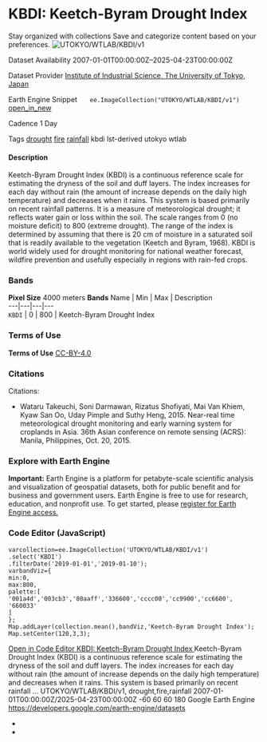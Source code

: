  
#  KBDI: Keetch-Byram Drought Index 
Stay organized with collections  Save and categorize content based on your preferences. 
![UTOKYO/WTLAB/KBDI/v1](https://developers.google.com/earth-engine/datasets/images/UTOKYO/UTOKYO_WTLAB_KBDI_v1_sample.png) 

Dataset Availability
    2007-01-01T00:00:00Z–2025-04-23T00:00:00Z 

Dataset Provider
     [ Institute of Industrial Science, The University of Tokyo, Japan ](http://wtlab.iis.u-tokyo.ac.jp/DMEWS/) 

Earth Engine Snippet
     `    ee.ImageCollection("UTOKYO/WTLAB/KBDI/v1")   ` [ open_in_new ](https://code.earthengine.google.com/?scriptPath=Examples:Datasets/UTOKYO/UTOKYO_WTLAB_KBDI_v1) 

Cadence
    1 Day 

Tags
     [drought](https://developers.google.com/earth-engine/datasets/tags/drought) [fire](https://developers.google.com/earth-engine/datasets/tags/fire) [rainfall](https://developers.google.com/earth-engine/datasets/tags/rainfall)
kbdi
lst-derived
utokyo
wtlab
#### Description
Keetch-Byram Drought Index (KBDI) is a continuous reference scale for estimating the dryness of the soil and duff layers. The index increases for each day without rain (the amount of increase depends on the daily high temperature) and decreases when it rains. This system is based primarily on recent rainfall patterns. It is a measure of meteorological drought; it reflects water gain or loss within the soil.
The scale ranges from 0 (no moisture deficit) to 800 (extreme drought). The range of the index is determined by assuming that there is 20 cm of moisture in a saturated soil that is readily available to the vegetation (Keetch and Byram, 1968). KBDI is world widely used for drought monitoring for national weather forecast, wildfire prevention and usefully especially in regions with rain-fed crops.
### Bands
**Pixel Size** 4000 meters 
**Bands**
Name | Min | Max | Description  
---|---|---|---  
`KBDI` |  0  |  800  | Keetch-Byram Drought Index  
### Terms of Use
**Terms of Use**
[CC-BY-4.0](https://spdx.org/licenses/CC-BY-4.0.html)
### Citations
Citations:
  * Wataru Takeuchi, Soni Darmawan, Rizatus Shofiyati, Mai Van Khiem, Kyaw San Oo, Uday Pimple and Suthy Heng, 2015. Near-real time meteorological drought monitoring and early warning system for croplands in Asia. 36th Asian conference on remote sensing (ACRS): Manila, Philippines, Oct. 20, 2015.


### Explore with Earth Engine
**Important:** Earth Engine is a platform for petabyte-scale scientific analysis and visualization of geospatial datasets, both for public benefit and for business and government users. Earth Engine is free to use for research, education, and nonprofit use. To get started, please [register for Earth Engine access.](https://console.cloud.google.com/earth-engine)
### Code Editor (JavaScript)
```
varcollection=ee.ImageCollection('UTOKYO/WTLAB/KBDI/v1')
.select('KBDI')
.filterDate('2019-01-01','2019-01-10');
varbandViz={
min:0,
max:800,
palette:[
'001a4d','003cb3','80aaff','336600','cccc00','cc9900','cc6600',
'660033'
]
};
Map.addLayer(collection.mean(),bandViz,'Keetch-Byram Drought Index');
Map.setCenter(120,3,3);
```
[ Open in Code Editor ](https://code.earthengine.google.com/?scriptPath=Examples:Datasets/UTOKYO/UTOKYO_WTLAB_KBDI_v1)
[ KBDI: Keetch-Byram Drought Index ](https://developers.google.com/earth-engine/datasets/catalog/UTOKYO_WTLAB_KBDI_v1)
Keetch-Byram Drought Index (KBDI) is a continuous reference scale for estimating the dryness of the soil and duff layers. The index increases for each day without rain (the amount of increase depends on the daily high temperature) and decreases when it rains. This system is based primarily on recent rainfall …
UTOKYO/WTLAB/KBDI/v1, drought,fire,rainfall 
2007-01-01T00:00:00Z/2025-04-23T00:00:00Z
-60 60 60 180 
Google Earth Engine
https://developers.google.com/earth-engine/datasets
  * [ ](https://doi.org/http://wtlab.iis.u-tokyo.ac.jp/DMEWS/)
  * [ ](https://doi.org/https://developers.google.com/earth-engine/datasets/catalog/UTOKYO_WTLAB_KBDI_v1)


